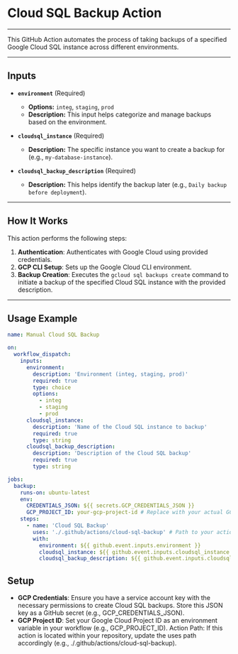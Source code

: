 # Cloud SQL Backup Action

---

This GitHub Action automates the process of taking backups of a specified Google Cloud SQL instance across different environments.

---

## Inputs

* **`environment`** (Required)
    * **Options:** `integ`, `staging`, `prod`
    * **Description:** This input helps categorize and manage backups based on the environment.

* **`cloudsql_instance`** (Required)
    * **Description:** The specific instance you want to create a backup for (e.g., `my-database-instance`).

* **`cloudsql_backup_description`** (Required)
    * **Description:** This helps identify the backup later (e.g., `Daily backup before deployment`).

---

## How It Works

This action performs the following steps:

1.  **Authentication**: Authenticates with Google Cloud using provided credentials.
2.  **GCP CLI Setup**: Sets up the Google Cloud CLI environment.
3.  **Backup Creation**: Executes the `gcloud sql backups create` command to initiate a backup of the specified Cloud SQL instance with the provided description.

---

## Usage Example

```yaml
name: Manual Cloud SQL Backup

on:
  workflow_dispatch:
    inputs:
      environment:
        description: 'Environment (integ, staging, prod)'
        required: true
        type: choice
        options:
          - integ
          - staging
          - prod
      cloudsql_instance:
        description: 'Name of the Cloud SQL instance to backup'
        required: true
        type: string
      cloudsql_backup_description:
        description: 'Description of the Cloud SQL backup'
        required: true
        type: string

jobs:
  backup:
    runs-on: ubuntu-latest
    env:
      CREDENTIALS_JSON: ${{ secrets.GCP_CREDENTIALS_JSON }}
      GCP_PROJECT_ID: your-gcp-project-id # Replace with your actual GCP Project ID
    steps:
      - name: 'Cloud SQL Backup'
        uses: './.github/actions/cloud-sql-backup' # Path to your action
        with:
          environment: ${{ github.event.inputs.environment }}
          cloudsql_instance: ${{ github.event.inputs.cloudsql_instance }}
          cloudsql_backup_description: ${{ github.event.inputs.cloudsql_backup_description }}
```

## Setup
* **GCP Credentials**: Ensure you have a service account key with the necessary permissions to create Cloud SQL backups. Store this JSON key as a GitHub secret (e.g., GCP_CREDENTIALS_JSON).
* **GCP Project ID**: Set your Google Cloud Project ID as an environment variable in your workflow (e.g., GCP_PROJECT_ID).
Action Path: If this action is located within your repository, update the uses path accordingly (e.g., ./.github/actions/cloud-sql-backup).
